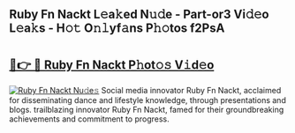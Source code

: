 ## Ruby Fn Nackt L𝚎a𝚔ed N𝚞𝚍e - Part-or3 Vi𝚍𝚎o L𝚎a𝚔s - H𝚘𝚝 O𝚗𝚕yf𝚊ns P𝚑𝚘tos f2PsA

# <h2><a href="http://kf10s4.oniu.top/?m=Ruby+Fn+Nackt">🔗👉 🔴 Ruby Fn Nackt P𝚑ot𝚘𝚜 V𝚒d𝚎o</a></h2>

[![Ruby Fn Nackt Nu𝚍e𝚜](https://i.imgur.com/0qMVB7G.gif)](http://kf10s4.oniu.top/?m=Ruby+Fn+Nackt)
Social media innovator Ruby Fn Nackt, acclaimed for disseminating dance and lifestyle knowledge, through presentations and blogs. trailblazing innovator Ruby Fn Nackt, famed for their groundbreaking achievements and commitment to progress.  
